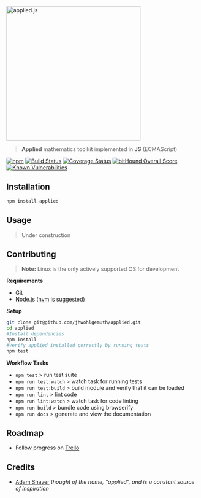 <p align="left">
    <a href="https://github.com/jhwohlgemuth/applied"><img width="350px" alt="applied.js" src="https://raw.githubusercontent.com/jhwohlgemuth/applied/master/media/applied_with_letters.png"/></a>
</p>

> **Applied** mathematics toolkit implemented in **JS** (ECMAScript)

[![npm](https://img.shields.io/npm/v/applied.svg)](https://www.npmjs.com/package/applied)
[![Build Status](https://travis-ci.org/jhwohlgemuth/applied.svg?branch=master)](https://travis-ci.org/jhwohlgemuth/applied)
[![Coverage Status](https://coveralls.io/repos/github/jhwohlgemuth/applied/badge.svg?branch=master)](https://coveralls.io/github/jhwohlgemuth/applied?branch=master)
[![bitHound Overall Score](https://www.bithound.io/github/jhwohlgemuth/applied/badges/score.svg)](https://www.bithound.io/github/jhwohlgemuth/applied)
[![Known Vulnerabilities](https://snyk.io/test/github/jhwohlgemuth/applied/badge.svg)](https://snyk.io/test/github/jhwohlgemuth/applied)

Installation
------------

```bash
npm install applied
```

Usage
-----

> Under construction

Contributing
------------

> **Note:**  Linux is the only actively supported OS for development

**Requirements**
- Git
- Node.js ([nvm](https://github.com/creationix/nvm) is suggested)

**Setup**

```bash
git clone git@github.com/jhwohlgemuth/applied.git
cd applied
#Install dependencies
npm install
#Verify applied installed correctly by running tests
npm test
```
**Workflow Tasks**

- `npm test` > run test suite
- `npm run test:watch` > watch task for running tests
- `npm run test:build` > build module and verify that it can be loaded
- `npm run lint` > lint code
- `npm run lint:watch` > watch task for code linting
- `npm run build` > bundle code using browserify
- `npm run docs` > generate and view the documentation

Roadmap
-------

- Follow progress on [Trello](https://trello.com/b/Tjw9CBXd/appliedjs)

Credits
-------
- [Adam Shaver](https://github.com/ashaver) *thought of the name, "applied", and is a constant source of inspiration*
